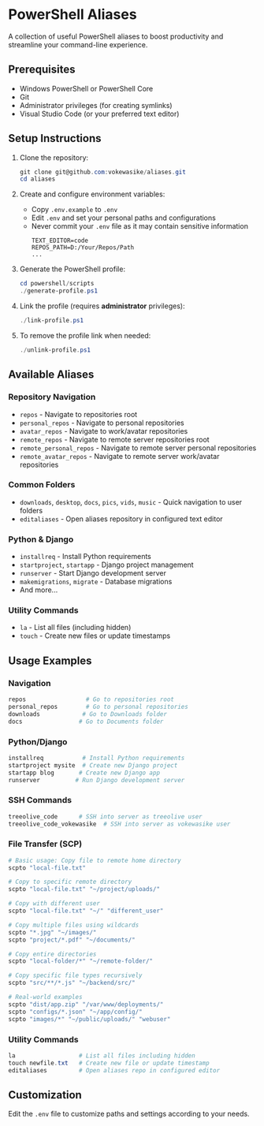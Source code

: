 # PowerShell Aliases

A collection of useful PowerShell aliases to boost productivity and streamline your command-line experience.

## Prerequisites

- Windows PowerShell or PowerShell Core
- Git
- Administrator privileges (for creating symlinks)
- Visual Studio Code (or your preferred text editor)

## Setup Instructions

1. Clone the repository:
   ``` powershell
   git clone git@github.com:vokewasike/aliases.git
   cd aliases
   ```

2. Create and configure environment variables:
   - Copy `.env.example` to `.env`
   - Edit `.env` and set your personal paths and configurations
   - Never commit your `.env` file as it may contain sensitive information
     ``` properties
     TEXT_EDITOR=code
     REPOS_PATH=D:/Your/Repos/Path
     ...
     ```

3. Generate the PowerShell profile:
   ``` powershell
   cd powershell/scripts
   ./generate-profile.ps1
   ```

4. Link the profile (requires **administrator** privileges):
   ``` powershell
   ./link-profile.ps1
   ```

5. To remove the profile link when needed:
   ``` powershell
   ./unlink-profile.ps1
   ```

## Available Aliases

### Repository Navigation
- `repos` - Navigate to repositories root
- `personal_repos` - Navigate to personal repositories
- `avatar_repos` - Navigate to work/avatar repositories
- `remote_repos` - Navigate to remote server repositories root
- `remote_personal_repos` - Navigate to remote server personal repositories
- `remote_avatar_repos` - Navigate to remote server work/avatar repositories


### Common Folders
- `downloads`, `desktop`, `docs`, `pics`, `vids`, `music` - Quick navigation to user folders
- `editaliases` - Open aliases repository in configured text editor

### Python & Django
- `installreq` - Install Python requirements
- `startproject`, `startapp` - Django project management
- `runserver` - Start Django development server
- `makemigrations`, `migrate` - Database migrations
- And more...

### Utility Commands
- `la` - List all files (including hidden)
- `touch` - Create new files or update timestamps

## Usage Examples

### Navigation
```powershell
repos                 # Go to repositories root
personal_repos        # Go to personal repositories
downloads            # Go to Downloads folder
docs                # Go to Documents folder
```

### Python/Django
```powershell
installreq           # Install Python requirements
startproject mysite  # Create new Django project
startapp blog       # Create new Django app
runserver          # Run Django development server
```

### SSH Commands
```powershell
treeolive_code      # SSH into server as treeolive user
treeolive_code_vokewasike  # SSH into server as vokewasike user
```

### File Transfer (SCP)
```powershell
# Basic usage: Copy file to remote home directory
scpto "local-file.txt"

# Copy to specific remote directory
scpto "local-file.txt" "~/project/uploads/"

# Copy with different user
scpto "local-file.txt" "~/" "different_user"

# Copy multiple files using wildcards
scpto "*.jpg" "~/images/"
scpto "project/*.pdf" "~/documents/"

# Copy entire directories
scpto "local-folder/*" "~/remote-folder/"

# Copy specific file types recursively
scpto "src/**/*.js" "~/backend/src/"

# Real-world examples
scpto "dist/app.zip" "/var/www/deployments/"
scpto "configs/*.json" "~/app/config/"
scpto "images/*" "~/public/uploads/" "webuser"
```

### Utility Commands
```powershell
la                  # List all files including hidden
touch newfile.txt   # Create new file or update timestamp
editaliases         # Open aliases repo in configured editor
```

## Customization

Edit the `.env` file to customize paths and settings according to your needs.
